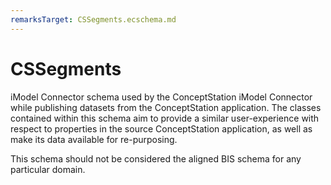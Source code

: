```yaml
---
remarksTarget: CSSegments.ecschema.md
---
```


# CSSegments

iModel Connector schema used by the ConceptStation iModel Connector while publishing datasets from the ConceptStation application. The classes contained within this schema aim to provide a similar user-experience with respect to properties in the source ConceptStation application, as well as make its data available for re-purposing. 

This schema should not be considered the aligned BIS schema for any particular domain.